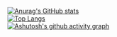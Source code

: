 [![Anurag's GitHub stats](https://github-readme-stats.vercel.app/api?username=ivangong24&show_icons=true&theme=dark&&count_private=true)](https://github.com/anuraghazra/github-readme-stats) \
[![Top Langs](https://github-readme-stats.vercel.app/api/top-langs/?username=ivangong24&hide=html&layout=compact)](https://github.com/anuraghazra/github-readme-stats) \
[![Ashutosh's github activity graph](https://github-readme-activity-graph.vercel.app/graph?username=ivangong24&theme=react-dark)](https://github.com/ashutosh00710/github-readme-activity-graph)
